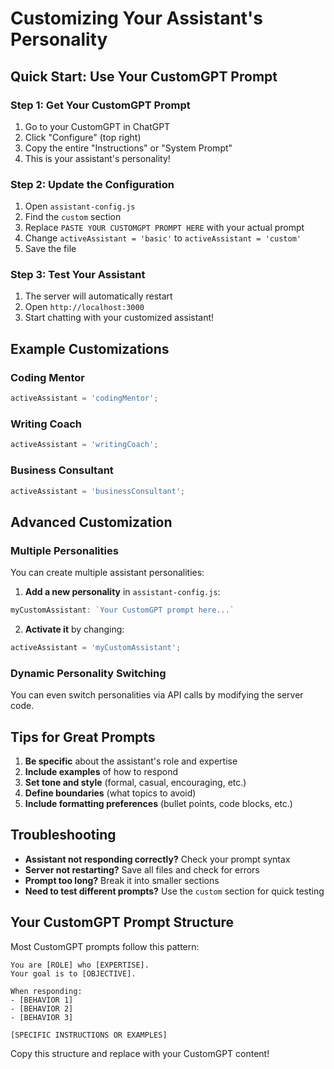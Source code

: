 # Customizing Your Assistant's Personality

## Quick Start: Use Your CustomGPT Prompt

### Step 1: Get Your CustomGPT Prompt
1. Go to your CustomGPT in ChatGPT
2. Click "Configure" (top right)
3. Copy the entire "Instructions" or "System Prompt"
4. This is your assistant's personality!

### Step 2: Update the Configuration
1. Open `assistant-config.js`
2. Find the `custom` section
3. Replace `PASTE YOUR CUSTOMGPT PROMPT HERE` with your actual prompt
4. Change `activeAssistant = 'basic'` to `activeAssistant = 'custom'`
5. Save the file

### Step 3: Test Your Assistant
1. The server will automatically restart
2. Open `http://localhost:3000`
3. Start chatting with your customized assistant!

## Example Customizations

### Coding Mentor
```javascript
activeAssistant = 'codingMentor';
```

### Writing Coach
```javascript
activeAssistant = 'writingCoach';
```

### Business Consultant
```javascript
activeAssistant = 'businessConsultant';
```

## Advanced Customization

### Multiple Personalities
You can create multiple assistant personalities:

1. **Add a new personality** in `assistant-config.js`:
```javascript
myCustomAssistant: `Your CustomGPT prompt here...`
```

2. **Activate it** by changing:
```javascript
activeAssistant = 'myCustomAssistant';
```

### Dynamic Personality Switching
You can even switch personalities via API calls by modifying the server code.

## Tips for Great Prompts

1. **Be specific** about the assistant's role and expertise
2. **Include examples** of how to respond
3. **Set tone and style** (formal, casual, encouraging, etc.)
4. **Define boundaries** (what topics to avoid)
5. **Include formatting preferences** (bullet points, code blocks, etc.)

## Troubleshooting

- **Assistant not responding correctly?** Check your prompt syntax
- **Server not restarting?** Save all files and check for errors
- **Prompt too long?** Break it into smaller sections
- **Need to test different prompts?** Use the `custom` section for quick testing

## Your CustomGPT Prompt Structure

Most CustomGPT prompts follow this pattern:
```
You are [ROLE] who [EXPERTISE].
Your goal is to [OBJECTIVE].

When responding:
- [BEHAVIOR 1]
- [BEHAVIOR 2]
- [BEHAVIOR 3]

[SPECIFIC INSTRUCTIONS OR EXAMPLES]
```

Copy this structure and replace with your CustomGPT content! 